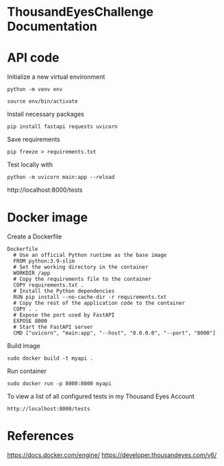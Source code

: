# ThousandEyesChallenge Documentation

# API code
Initialize a new virtual environment 

	python -m venv env 
	
	source env/bin/activate 
	  
Install necessary packages 

	pip install fastapi requests uvicorn 
	  
Save requirements 

	pip freeze > requirements.txt 
    
Test locally with 

	python -m uvicorn main:app --reload 
	  
http://localhost:8000/tests 
    



# Docker image
Create a Dockerfile

	Dockerfile
      # Use an official Python runtime as the base image
      FROM python:3.9-slim
      # Set the working directory in the container
      WORKDIR /app
      # Copy the requirements file to the container
      COPY requirements.txt .
      # Install the Python dependencies
      RUN pip install --no-cache-dir -r requirements.txt
      # Copy the rest of the application code to the container
      COPY . .
      # Expose the port used by FastAPI
      EXPOSE 8000
      # Start the FastAPI server
      CMD ["uvicorn", "main:app", "--host", "0.0.0.0", "--port", "8000"]
      
Build image

	sudo docker build -t myapi .
    
Run container

	sudo docker run -p 8000:8000 myapi
    
To view a list of all configured tests in my Thousand Eyes Account 

	http://localhost:8000/tests 

# References
  https://docs.docker.com/engine/
  https://developer.thousandeyes.com/v6/ 
